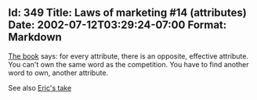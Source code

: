 Id: 349
Title: Laws of marketing #14 (attributes)
Date: 2002-07-12T03:29:24-07:00
Format: Markdown
--------------
[The book](http://www.amazon.com/exec/obidos/ASIN/0887306667) says: for
every attribute, there is an opposite, effective attribute. You can't own
the same word as the competition. You have to find another word to own,
another attribute.

See also [Eric's take](http://www.ericsink.com/laws/Law_14.html)
